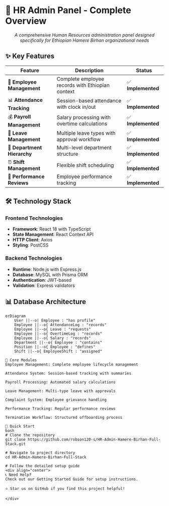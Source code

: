 <!-- docs/README.md -->

# 🏢 HR Admin Panel - Complete Overview

<div align="center">

*A comprehensive Human Resources administration panel designed specifically for Ethiopian Hamere Birhan organizational needs*

</div>

## ✨ Key Features

| Feature | Description | Status |
|---------|-------------|---------|
| 👥 **Employee Management** | Complete employee records with Ethiopian context | ✅ **Implemented** |
| 📊 **Attendance Tracking** | Session-based attendance with clock in/out | ✅ **Implemented** |
| 💰 **Payroll Management** | Salary processing with overtime calculations | ✅ **Implemented** |
| 📅 **Leave Management** | Multiple leave types with approval workflow | ✅ **Implemented** |
| 🏢 **Department Hierarchy** | Multi-level department structure | ✅ **Implemented** |
| ⏰ **Shift Management** | Flexible shift scheduling | ✅ **Implemented** |
| 📝 **Performance Reviews** | Employee performance tracking | ✅ **Implemented** |

## 🛠️ Technology Stack

### **Frontend Technologies**
- **Framework**: React 18 with TypeScript
- **State Management**: React Context API
- **HTTP Client**: Axios
- **Styling**: PostCSS

### **Backend Technologies**
- **Runtime**: Node.js with Express.js
- **Database**: MySQL with Prisma ORM
- **Authentication**: JWT-based
- **Validation**: Express validators

## 📊 Database Architecture

```mermaid
erDiagram
    User ||--o| Employee : "has profile"
    Employee ||--o{ AttendanceLog : "records"
    Employee ||--o{ Leave : "requests"
    Employee ||--o{ OvertimeLog : "records"
    Employee ||--o{ Salary : "records"
    Department ||--o{ Employee : "contains"
    Position ||--o{ Employee : "defines"
    Shift ||--o{ EmployeeShift : "assigned"

🎯 Core Modules
Employee Management: Complete employee lifecycle management

Attendance System: Session-based tracking with summaries

Payroll Processing: Automated salary calculations

Leave Management: Multi-type leave with approvals

Complaint System: Employee grievance handling

Performance Tracking: Regular performance reviews

Termination Workflow: Structured offboarding process

🚀 Quick Start
bash
# Clone the repository
git clone https://github.com/robson120-s/HR-Admin-Hamere-Birhan-Full-Stack.git

# Navigate to project directory
cd HR-Admin-Hamere-Birhan-Full-Stack

# Follow the detailed setup guide
<div align="center">
📞 Need Help?
Check out our Getting Started Guide for setup instructions.

⭐ Star us on GitHub if you find this project helpful!

</div> 